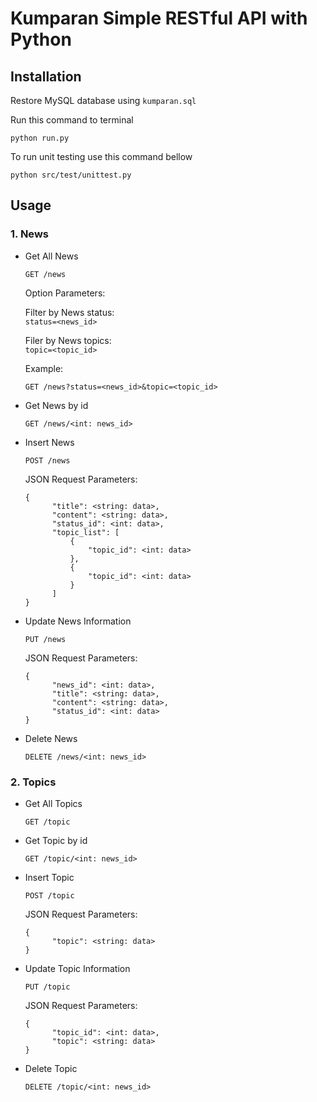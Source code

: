 # Kumparan Simple RESTful API with Python

## Installation
Restore MySQL database using `kumparan.sql`

Run this command to terminal
```
python run.py
```
To run unit testing use this command bellow
```
python src/test/unittest.py
```
## Usage
### 1. News
  - Get All News
    ```
    GET /news
    ```    
    Option Parameters:

    Filter by News status:  
    `status=<news_id>`

    Filer by News topics:   
    `topic=<topic_id>`
    
    Example:
    ```
    GET /news?status=<news_id>&topic=<topic_id>
    ```
  - Get News by id
    ```
    GET /news/<int: news_id>
    ```
  - Insert News
    ```
    POST /news
    ```
    JSON Request Parameters:
    ```
    {
          "title": <string: data>,
          "content": <string: data>,
          "status_id": <int: data>,
          "topic_list": [
              {
                  "topic_id": <int: data>
              },
              {
                  "topic_id": <int: data>
              }
          ]
    }
    ```
  - Update News Information
    ```
    PUT /news
    ```
    JSON Request Parameters:
    ```
    {
          "news_id": <int: data>,
          "title": <string: data>,
          "content": <string: data>,
          "status_id": <int: data>
    }
    ```
  - Delete News
    ```
    DELETE /news/<int: news_id>
    ```

### 2. Topics
  - Get All Topics
    ```
    GET /topic
    ```    
  - Get Topic by id
    ```
    GET /topic/<int: news_id>
    ```    
  - Insert Topic
    ```
    POST /topic
    ```    
    JSON Request Parameters:
    ```
    {
          "topic": <string: data>
    }
    ```
  - Update Topic Information
    ```
    PUT /topic
    ```    
    JSON Request Parameters:
    ```
    {
          "topic_id": <int: data>,
          "topic": <string: data>
    }
    ```
  - Delete Topic
    ```
    DELETE /topic/<int: news_id>
    ```    
